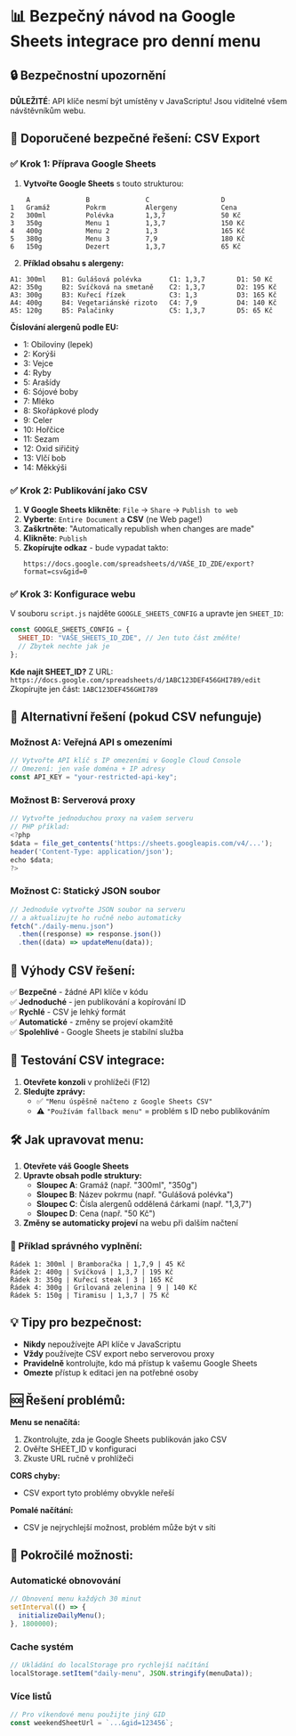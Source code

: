 # 📊 Bezpečný návod na Google Sheets integrace pro denní menu

## 🔒 Bezpečnostní upozornění

**DŮLEŽITÉ**: API klíče nesmí být umístěny v JavaScriptu! Jsou viditelné všem návštěvníkům webu.

## 🎯 Doporučené bezpečné řešení: CSV Export

### ✅ Krok 1: Příprava Google Sheets

1. **Vytvořte Google Sheets** s touto strukturou:

```
    A              B              C                  D
1   Gramáž         Pokrm          Alergeny           Cena
2   300ml          Polévka        1,3,7              50 Kč
3   350g           Menu 1         1,3,7              150 Kč
4   400g           Menu 2         1,3                165 Kč
5   380g           Menu 3         7,9                180 Kč
6   150g           Dezert         1,3,7              65 Kč
```

2. **Příklad obsahu s alergeny:**

```
A1: 300ml    B1: Gulášová polévka       C1: 1,3,7        D1: 50 Kč
A2: 350g     B2: Svíčková na smetaně    C2: 1,3,7        D2: 195 Kč
A3: 300g     B3: Kuřecí řízek           C3: 1,3          D3: 165 Kč
A4: 400g     B4: Vegetariánské rizoto   C4: 7,9          D4: 140 Kč
A5: 120g     B5: Palačinky              C5: 1,3,7        D5: 65 Kč
```

**Číslování alergenů podle EU:**

- 1: Obiloviny (lepek)
- 2: Korýši
- 3: Vejce
- 4: Ryby
- 5: Arašídy
- 6: Sójové boby
- 7: Mléko
- 8: Skořápkové plody
- 9: Celer
- 10: Hořčice
- 11: Sezam
- 12: Oxid siřičitý
- 13: Vlčí bob
- 14: Měkkýši

### ✅ Krok 2: Publikování jako CSV

1. **V Google Sheets klikněte**: `File` → `Share` → `Publish to web`
2. **Vyberte**: `Entire Document` a **CSV** (ne Web page!)
3. **Zaškrtněte**: "Automatically republish when changes are made"
4. **Klikněte**: `Publish`
5. **Zkopírujte odkaz** - bude vypadat takto:
   ```
   https://docs.google.com/spreadsheets/d/VAŠE_ID_ZDE/export?format=csv&gid=0
   ```

### ✅ Krok 3: Konfigurace webu

V souboru `script.js` najděte `GOOGLE_SHEETS_CONFIG` a upravte jen `SHEET_ID`:

```javascript
const GOOGLE_SHEETS_CONFIG = {
  SHEET_ID: "VAŠE_SHEETS_ID_ZDE", // Jen tuto část změňte!
  // Zbytek nechte jak je
};
```

**Kde najít SHEET_ID?**
Z URL: `https://docs.google.com/spreadsheets/d/1ABC123DEF456GHI789/edit`
Zkopírujte jen část: `1ABC123DEF456GHI789`

## 🚨 Alternativní řešení (pokud CSV nefunguje)

### Možnost A: Veřejná API s omezeními

```javascript
// Vytvořte API klíč s IP omezeními v Google Cloud Console
// Omezení: jen vaše doména + IP adresy
const API_KEY = "your-restricted-api-key";
```

### Možnost B: Serverová proxy

```javascript
// Vytvořte jednoduchou proxy na vašem serveru
// PHP příklad:
<?php
$data = file_get_contents('https://sheets.googleapis.com/v4/...');
header('Content-Type: application/json');
echo $data;
?>
```

### Možnost C: Statický JSON soubor

```javascript
// Jednoduše vytvořte JSON soubor na serveru
// a aktualizujte ho ručně nebo automaticky
fetch("./daily-menu.json")
  .then((response) => response.json())
  .then((data) => updateMenu(data));
```

## 🎯 Výhody CSV řešení:

✅ **Bezpečné** - žádné API klíče v kódu  
✅ **Jednoduché** - jen publikování a kopírování ID  
✅ **Rychlé** - CSV je lehký formát  
✅ **Automatické** - změny se projeví okamžitě  
✅ **Spolehlivé** - Google Sheets je stabilní služba

## 🔧 Testování CSV integrace:

1. **Otevřete konzoli** v prohlížeči (F12)
2. **Sledujte zprávy:**
   - ✅ `"Menu úspěšně načteno z Google Sheets CSV"`
   - ⚠️ `"Používám fallback menu"` = problém s ID nebo publikováním

## 🛠️ Jak upravovat menu:

1. **Otevřete váš Google Sheets**
2. **Upravte obsah podle struktury:**
   - **Sloupec A**: Gramáž (např. "300ml", "350g")
   - **Sloupec B**: Název pokrmu (např. "Gulášová polévka")
   - **Sloupec C**: Čísla alergenů oddělená čárkami (např. "1,3,7")
   - **Sloupec D**: Cena (např. "50 Kč")
3. **Změny se automaticky projeví** na webu při dalším načtení

### 📝 Příklad správného vyplnění:

```
Řádek 1: 300ml | Bramboračka | 1,7,9 | 45 Kč
Řádek 2: 400g | Svíčková | 1,3,7 | 195 Kč
Řádek 3: 350g | Kuřecí steak | 3 | 165 Kč
Řádek 4: 300g | Grilovaná zelenina | 9 | 140 Kč
Řádek 5: 150g | Tiramisu | 1,3,7 | 75 Kč
```

## 💡 Tipy pro bezpečnost:

- **Nikdy** nepoužívejte API klíče v JavaScriptu
- **Vždy** používejte CSV export nebo serverovou proxy
- **Pravidelně** kontrolujte, kdo má přístup k vašemu Google Sheets
- **Omezte** přístup k editaci jen na potřebné osoby

## 🆘 Řešení problémů:

**Menu se nenačítá:**

1. Zkontrolujte, zda je Google Sheets publikován jako CSV
2. Ověřte SHEET_ID v konfiguraci
3. Zkuste URL ručně v prohlížeči

**CORS chyby:**

- CSV export tyto problémy obvykle neřeší

**Pomalé načítání:**

- CSV je nejrychlejší možnost, problém může být v síti

## 🔧 Pokročilé možnosti:

### Automatické obnovování

```javascript
// Obnovení menu každých 30 minut
setInterval(() => {
  initializeDailyMenu();
}, 1800000);
```

### Cache systém

```javascript
// Ukládání do localStorage pro rychlejší načítání
localStorage.setItem("daily-menu", JSON.stringify(menuData));
```

### Více listů

```javascript
// Pro víkendové menu použijte jiný GID
const weekendSheetUrl = `...&gid=123456`;
```
